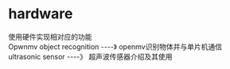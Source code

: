 # hardware
使用硬件实现相对应的功能    
Opwnmv object recognition    ----》    openmv识别物体并与单片机通信    
ultrasonic sensor    ----》    超声波传感器介绍及其使用    
